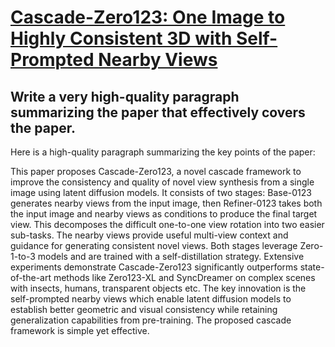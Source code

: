 # [Cascade-Zero123: One Image to Highly Consistent 3D with Self-Prompted   Nearby Views](https://arxiv.org/abs/2312.04424)

## Write a very high-quality paragraph summarizing the paper that effectively covers the paper.

 Here is a high-quality paragraph summarizing the key points of the paper:

This paper proposes Cascade-Zero123, a novel cascade framework to improve the consistency and quality of novel view synthesis from a single image using latent diffusion models. It consists of two stages: Base-0123 generates nearby views from the input image, then Refiner-0123 takes both the input image and nearby views as conditions to produce the final target view. This decomposes the difficult one-to-one view rotation into two easier sub-tasks. The nearby views provide useful multi-view context and guidance for generating consistent novel views. Both stages leverage Zero-1-to-3 models and are trained with a self-distillation strategy. Extensive experiments demonstrate Cascade-Zero123 significantly outperforms state-of-the-art methods like Zero123-XL and SyncDreamer on complex scenes with insects, humans, transparent objects etc. The key innovation is the self-prompted nearby views which enable latent diffusion models to establish better geometric and visual consistency while retaining generalization capabilities from pre-training. The proposed cascade framework is simple yet effective.
